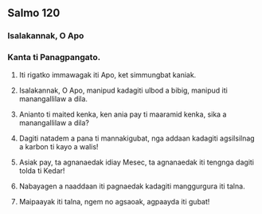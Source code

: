Salmo 120
---------

### Isalakannak, O Apo

### Kanta ti Panagpangato.
1. Iti rigatko immawagak iti Apo, ket simmungbat kaniak.
2. Isalakannak, O Apo, manipud kadagiti ulbod a bibig, manipud iti manangallilaw a dila.

3. Anianto ti maited kenka, ken ania pay ti maaramid kenka, sika a manangallilaw a dila?
4. Dagiti natadem a pana ti mannakigubat, nga addaan kadagiti agsilsilnag a karbon ti kayo a walis!

5. Asiak pay, ta agnanaedak idiay Mesec, ta agnanaedak iti tengnga dagiti tolda ti Kedar!
6. Nabayagen a naaddaan iti pagnaedak
   kadagiti manggurgura iti talna.
7. Maipaayak iti talna, ngem no agsaoak, agpaayda iti gubat!